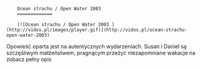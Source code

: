 
        Ocean strachu / Open Water 2003 
        =============
        
        [![Ocean strachu / Open Water 2003 ](http://vidos.pl/images/player.gif)](http://vidos.pl/ocean-strachu-open-water-2003)
        
        
 Opowieść oparta jest na autentycznych wydarzeniach. Susan i Daniel są szczęśliwym małżeństwem, pragnącym przeżyć niezapomniane wakacje na zobacz pełny opis
    